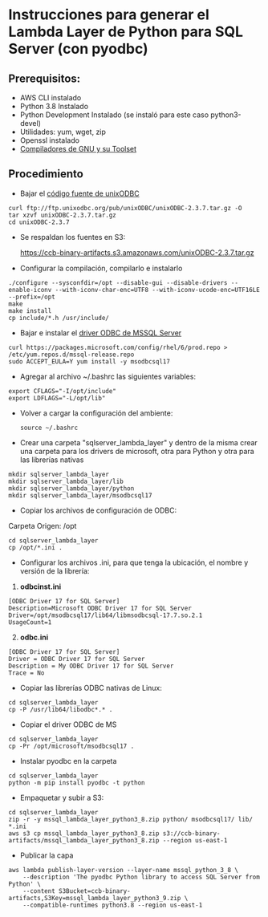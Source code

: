 # Instrucciones para generar el Lambda Layer de Python para SQL Server (con pyodbc)

## Prerequisitos:

* AWS CLI instalado
* Python 3.8 Instalado
* Python Development Instalado (se instaló para este caso python3-devel)
* Utilidades: yum, wget, zip
* Openssl instalado
* [Compiladores de GNU y su Toolset](https://docs.aws.amazon.com/AWSEC2/latest/UserGuide/compile-software.html)

## Procedimiento

* Bajar el [código fuente de unixODBC](http://www.unixodbc.org/download.html)

```
curl ftp://ftp.unixodbc.org/pub/unixODBC/unixODBC-2.3.7.tar.gz -O
tar xzvf unixODBC-2.3.7.tar.gz
cd unixODBC-2.3.7
```

* Se respaldan los fuentes en S3:

	https://ccb-binary-artifacts.s3.amazonaws.com/unixODBC-2.3.7.tar.gz

* Configurar la compilación, compilarlo e instalarlo

```
./configure --sysconfdir=/opt --disable-gui --disable-drivers --enable-iconv --with-iconv-char-enc=UTF8 --with-iconv-ucode-enc=UTF16LE --prefix=/opt
make
make install
cp include/*.h /usr/include/
```

* Bajar e instalar el [driver ODBC de MSSQL Server](https://docs.microsoft.com/en-us/sql/connect/odbc/linux-mac/installing-the-microsoft-odbc-driver-for-sql-server?view=sql-server-2017)

```
curl https://packages.microsoft.com/config/rhel/6/prod.repo > /etc/yum.repos.d/mssql-release.repo
sudo ACCEPT_EULA=Y yum install -y msodbcsql17
```

* Agregar al archivo ~/.bashrc las siguientes variables:

```
export CFLAGS="-I/opt/include"
export LDFLAGS="-L/opt/lib"
```

* Volver a cargar la configuración del ambiente:

	`source ~/.bashrc`

* Crear una carpeta "sqlserver_lambda_layer" y dentro de la misma crear una carpeta para los drivers de microsoft, otra para Python y otra para las librerías nativas

```
mkdir sqlserver_lambda_layer
mkdir sqlserver_lambda_layer/lib
mkdir sqlserver_lambda_layer/python
mkdir sqlserver_lambda_layer/msodbcsql17
```

* Copiar los archivos de configuración de ODBC:

Carpeta Origen: /opt

```
cd sqlserver_lambda_layer
cp /opt/*.ini .
```

* Configurar los archivos .ini, para que tenga la ubicación, el nombre y versión de la librería:

1. **odbcinst.ini**  

```
[ODBC Driver 17 for SQL Server]
Description=Microsoft ODBC Driver 17 for SQL Server
Driver=/opt/msodbcsql17/lib64/libmsodbcsql-17.7.so.2.1
UsageCount=1
```

2. **odbc.ini**

```
[ODBC Driver 17 for SQL Server]
Driver = ODBC Driver 17 for SQL Server
Description = My ODBC Driver 17 for SQL Server
Trace = No
```

* Copiar las librerías ODBC nativas de Linux:

```
cd sqlserver_lambda_layer
cp -P /usr/lib64/libodbc*.* .
``` 

* Copiar el driver ODBC de MS

```
cd sqlserver_lambda_layer
cp -Pr /opt/microsoft/msodbcsql17 .
```

* Instalar pyodbc en la carpeta 

```
cd sqlserver_lambda_layer
python -m pip install pyodbc -t python
```

* Empaquetar y subir a S3:

```
cd sqlserver_lambda_layer
zip -r -y mssql_lambda_layer_python3_8.zip python/ msodbcsql17/ lib/ *.ini
aws s3 cp mssql_lambda_layer_python3_8.zip s3://ccb-binary-artifacts/mssql_lambda_layer_python3_8.zip --region us-east-1
```

* Publicar la capa

```
aws lambda publish-layer-version --layer-name mssql_python_3_8 \
    --description 'The pyodbc Python library to access SQL Server from Python' \
    --content S3Bucket=ccb-binary-artifacts,S3Key=mssql_lambda_layer_python3_9.zip \
    --compatible-runtimes python3.8 --region us-east-1
```

